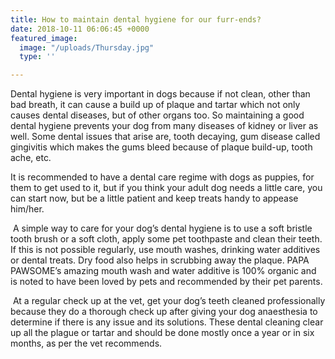 ```yaml
---
title: How to maintain dental hygiene for our furr-ends?
date: 2018-10-11 06:06:45 +0000
featured_image:
  image: "/uploads/Thursday.jpg"
  type: ''

---
```

Dental hygiene is very important in dogs because if not clean, other than bad breath, it can cause a build up of plaque and tartar which not only causes dental diseases, but of other organs too. So maintaining a good dental hygiene prevents your dog from many diseases of kidney or liver as well. Some dental issues that arise are, tooth decaying, gum disease called gingivitis which makes the gums bleed because of plaque build-up, tooth ache, etc. 

It is recommended to have a dental care regime with dogs as puppies, for them to get used to it, but if you think your adult dog needs a little care, you can start now, but be a little patient and keep treats handy to appease him/her.

 A simple way to care for your dog’s dental hygiene is to use a soft bristle tooth brush or a soft cloth, apply some pet toothpaste and clean their teeth. If this is not possible regularly, use mouth washes, drinking water additives or dental treats. Dry food also helps in scrubbing away the plaque. PAPA PAWSOME’s amazing mouth wash and water additive is 100% organic and is noted to have been loved by pets and recommended by their pet parents. 

 At a regular check up at the vet, get your dog’s teeth cleaned professionally because they do a thorough check up after giving your dog anaesthesia to determine if there is any issue and its solutions. These dental cleaning clear up all the plague or tartar and should be done mostly once a year or in six months, as per the vet recommends.